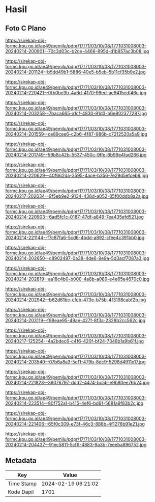 # Hasil

## Foto C Plano

https://sirekap-obj-formc.kpu.go.id/ae49/pemilu/pdpr/17/71/03/10/08/1771031008003-20240214-200901--70c3d03c-b2ce-4466-895d-d1b857ac3b08.jpg

https://sirekap-obj-formc.kpu.go.id/ae49/pemilu/pdpr/17/71/03/10/08/1771031008003-20240214-201124--b5dd49b1-5886-40e5-b5eb-5b11cf35b9e2.jpg

https://sirekap-obj-formc.kpu.go.id/ae49/pemilu/pdpr/17/71/03/10/08/1771031008003-20240214-220421--0fb0be3b-4a6d-4170-99ed-ae9415edf46c.jpg

https://sirekap-obj-formc.kpu.go.id/ae49/pemilu/pdpr/17/71/03/10/08/1771031008003-20240214-203258--7baca665-a1cf-4830-91d3-b6e802377287.jpg

https://sirekap-obj-formc.kpu.go.id/ae49/pemilu/pdpr/17/71/03/10/08/1771031008003-20240214-201559--ce89cee6-c2b6-4f87-986b-c7212520a5a9.jpg

https://sirekap-obj-formc.kpu.go.id/ae49/pemilu/pdpr/17/71/03/10/08/1771031008003-20240214-201749--59b8c42b-5537-450c-9ffe-6b99e4fad266.jpg

https://sirekap-obj-formc.kpu.go.id/ae49/pemilu/pdpr/17/71/03/10/08/1771031008003-20240214-220629--40f662da-3595-4ace-b356-7e29d5efceb9.jpg

https://sirekap-obj-formc.kpu.go.id/ae49/pemilu/pdpr/17/71/03/10/08/1771031008003-20240217-202634--9f5eb9e2-9134-438d-a052-85f00ddb8a2a.jpg

https://sirekap-obj-formc.kpu.go.id/ae49/pemilu/pdpr/17/71/03/10/08/1771031008003-20240214-220903--6ad5fc1c-0187-47df-a849-7ea435efd521.jpg

https://sirekap-obj-formc.kpu.go.id/ae49/pemilu/pdpr/17/71/03/10/08/1771031008003-20240214-221144--f7c87fa6-5cd6-4bdd-a892-cfee4c391bb0.jpg

https://sirekap-obj-formc.kpu.go.id/ae49/pemilu/pdpr/17/71/03/10/08/1771031008003-20240214-202650--c8902497-0a38-4de6-9e9a-5d3acf7087a3.jpg

https://sirekap-obj-formc.kpu.go.id/ae49/pemilu/pdpr/17/71/03/10/08/1771031008003-20240214-202819--aa18c4b0-b000-4a8b-a089-e4e65e4670c0.jpg

https://sirekap-obj-formc.kpu.go.id/ae49/pemilu/pdpr/17/71/03/10/08/1771031008003-20240214-202942--b62d61be-cfcb-473e-b75b-4f3198cabf2b.jpg

https://sirekap-obj-formc.kpu.go.id/ae49/pemilu/pdpr/17/71/03/10/08/1771031008003-20240214-203119--f98eae95-49ae-427f-8f3a-2328b2cc562c.jpg

https://sirekap-obj-formc.kpu.go.id/ae49/pemilu/pdpr/17/71/03/10/08/1771031008003-20240217-125254--4a2bdec6-c4f6-420f-bf24-7348b1a9b61f.jpg

https://sirekap-obj-formc.kpu.go.id/ae49/pemilu/pdpr/17/71/03/10/08/1771031008003-20240214-203540--07b6a8a3-5ef1-479b-8dc9-5298d4911e17.jpg

https://sirekap-obj-formc.kpu.go.id/ae49/pemilu/pdpr/17/71/03/10/08/1771031008003-20240214-221823--36076797-ddd2-4474-bc5b-e9b80ee76b24.jpg

https://sirekap-obj-formc.kpu.go.id/ae49/pemilu/pdpr/17/71/03/10/08/1771031008003-20240214-223514--80f752a1-b415-4ef6-bd91-5681a9f83b2c.jpg

https://sirekap-obj-formc.kpu.go.id/ae49/pemilu/pdpr/17/71/03/10/08/1771031008003-20240214-221406--65f0c309-e73f-46c3-888b-4f1276b91e21.jpg

https://sirekap-obj-formc.kpu.go.id/ae49/pemilu/pdpr/17/71/03/10/08/1771031008003-20240214-204437--91ec5811-5cf6-4883-9a3b-7eeeba896752.jpg


## Metadata

| Key        | Value               |
| ---------- | ------------------- |
| Time Stamp | 2024-02-19 06:21:02 |
| Kode Dapil | 1701                |



